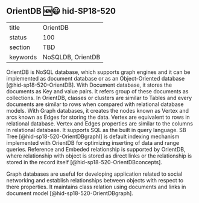 ## OrientDB :new::smiley: hid-SP18-520 


|          |          |
| -------- | -------- |
| title    | OrientDB |
| status   | 100       |
| section  | TBD      |
| keywords | NoSQLDB, OrientDB      |

OrientDB is NoSQL database, which supports graph engines and it can be 
implemented as document database or as an Object-Oriented database 
[@hid-sp18-520-OrientDB]. With Document database, it stores the documents 
as Key and value pairs. It refers group of these documents as collections. 
In OrientDB, classes or clusters are similar to Tables and every documents 
are similar to rows when compared with relational database models. 
With Graph databases, it creates the nodes known as Vertex and arcs known 
as Edges for storing the data. Vertex are equivalent to rows in relational 
database. Vertex and Edges properties are similar to the columns in 
relational database. It supports SQL as the built in query language. SB Tree 
[@hid-sp18-520-OrientDBgraphI] is default indexing mechanism implemented with 
OrientDB for optimizing  inserting of data and range queries.
Reference and Embeded relationship is supported by OrientDB, where 
relationship with object is stored as direct links or the relationship is 
stored in the record itself [@hid-sp18-520-OrientDBconcepts].

Graph databases are useful for developing application related to social 
networking and establish relationships between objects with respect to there 
properties. It maintains class relation using documents and links in document 
model [@hid-sp18-520-OrientDBgraph].
